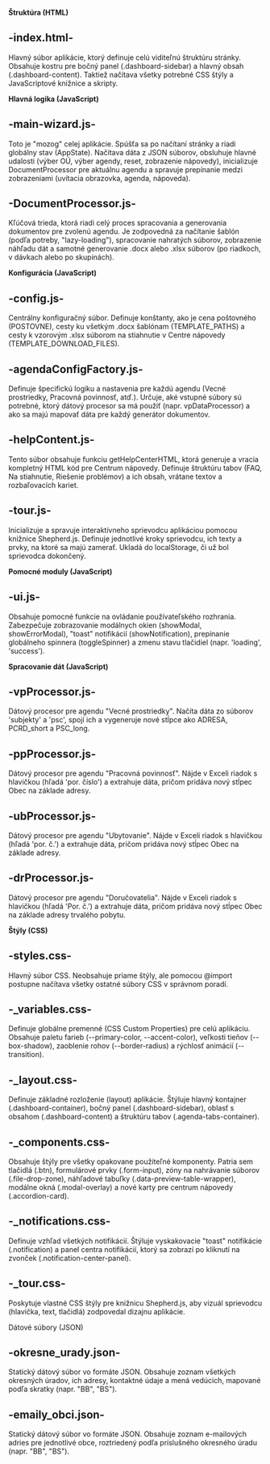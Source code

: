 **Štruktúra (HTML)**

-index.html-
--
Hlavný súbor aplikácie, ktorý definuje celú viditeľnú štruktúru stránky. Obsahuje kostru pre bočný panel (.dashboard-sidebar) a hlavný obsah (.dashboard-content). Taktiež načítava všetky potrebné CSS štýly a JavaScriptové knižnice a skripty.

**Hlavná logika (JavaScript)**

-main-wizard.js-
--
Toto je "mozog" celej aplikácie. Spúšťa sa po načítaní stránky a riadi globálny stav (AppState). Načítava dáta z JSON súborov, obsluhuje hlavné udalosti (výber OÚ, výber agendy, reset, zobrazenie nápovedy), inicializuje DocumentProcessor pre aktuálnu agendu a spravuje prepínanie medzi zobrazeniami (uvítacia obrazovka, agenda, nápoveda).

-DocumentProcessor.js-
--
Kľúčová trieda, ktorá riadi celý proces spracovania a generovania dokumentov pre zvolenú agendu. Je zodpovedná za načítanie šablón (podľa potreby, "lazy-loading"), spracovanie nahratých súborov, zobrazenie náhľadu dát a samotné generovanie .docx alebo .xlsx súborov (po riadkoch, v dávkach alebo po skupinách).

**Konfigurácia (JavaScript)**	 

-config.js-
--
Centrálny konfiguračný súbor. Definuje konštanty, ako je cena poštovného (POSTOVNE), cesty ku všetkým .docx šablónam (TEMPLATE_PATHS) a cesty k vzorovým .xlsx súborom na stiahnutie v Centre nápovedy (TEMPLATE_DOWNLOAD_FILES).

-agendaConfigFactory.js-
--
Definuje špecifickú logiku a nastavenia pre každú agendu (Vecné prostriedky, Pracovná povinnosť, atď.). Určuje, aké vstupné súbory sú potrebné, ktorý dátový procesor sa má použiť (napr. vpDataProcessor) a ako sa majú mapovať dáta pre každý generátor dokumentov.

-helpContent.js-
--
Tento súbor obsahuje funkciu getHelpCenterHTML, ktorá generuje a vracia kompletný HTML kód pre Centrum nápovedy. Definuje štruktúru tabov (FAQ, Na stiahnutie, Riešenie problémov) a ich obsah, vrátane textov a rozbaľovacích kariet.

-tour.js-
--
Inicializuje a spravuje interaktívneho sprievodcu aplikáciou pomocou knižnice Shepherd.js. Definuje jednotlivé kroky sprievodcu, ich texty a prvky, na ktoré sa majú zamerať. Ukladá do localStorage, či už bol sprievodca dokončený.

**Pomocné moduly (JavaScript)**	 

-ui.js-
--
Obsahuje pomocné funkcie na ovládanie používateľského rozhrania. Zabezpečuje zobrazovanie modálnych okien (showModal, showErrorModal), "toast" notifikácií (showNotification), prepínanie globálneho spinnera (toggleSpinner) a zmenu stavu tlačidiel (napr. 'loading', 'success').

**Spracovanie dát (JavaScript)**

-vpProcessor.js-
--
Dátový procesor pre agendu "Vecné prostriedky". Načíta dáta zo súborov 'subjekty' a 'psc', spojí ich a vygeneruje nové stĺpce ako ADRESA, PCRD_short a PSC_long.

-ppProcessor.js-
--
Dátový procesor pre agendu "Pracovná povinnosť". Nájde v Exceli riadok s hlavičkou (hľadá 'por. číslo') a extrahuje dáta, pričom pridáva nový stĺpec Obec na základe adresy.

-ubProcessor.js-
--
Dátový procesor pre agendu "Ubytovanie". Nájde v Exceli riadok s hlavičkou (hľadá 'por. č.') a extrahuje dáta, pričom pridáva nový stĺpec Obec na základe adresy.

-drProcessor.js-
--
Dátový procesor pre agendu "Doručovatelia". Nájde v Exceli riadok s hlavičkou (hľadá 'Por. č.') a extrahuje dáta, pričom pridáva nový stĺpec Obec na základe adresy trvalého pobytu.

**Štýly (CSS)**	 

-styles.css-
--
Hlavný súbor CSS. Neobsahuje priame štýly, ale pomocou @import postupne načítava všetky ostatné súbory CSS v správnom poradí.

-_variables.css-
--
Definuje globálne premenné (CSS Custom Properties) pre celú aplikáciu. Obsahuje paletu farieb (--primary-color, --accent-color), veľkosti tieňov (--box-shadow), zaoblenie rohov (--border-radius) a rýchlosť animácií (--transition).

-_layout.css-
--
Definuje základné rozloženie (layout) aplikácie. Štýluje hlavný kontajner (.dashboard-container), bočný panel (.dashboard-sidebar), oblasť s obsahom (.dashboard-content) a štruktúru tabov (.agenda-tabs-container).

-_components.css-
--
Obsahuje štýly pre všetky opakovane použiteľné komponenty. Patria sem tlačidlá (.btn), formulárové prvky (.form-input), zóny na nahrávanie súborov (.file-drop-zone), náhľadové tabuľky (.data-preview-table-wrapper), modálne okná (.modal-overlay) a nové karty pre centrum nápovedy (.accordion-card).

-_notifications.css-
--
Definuje vzhľad všetkých notifikácií. Štýluje vyskakovacie "toast" notifikácie (.notification) a panel centra notifikácií, ktorý sa zobrazí po kliknutí na zvonček (.notification-center-panel).

-_tour.css-
--
Poskytuje vlastné CSS štýly pre knižnicu Shepherd.js, aby vizuál sprievodcu (hlavička, text, tlačidlá) zodpovedal dizajnu aplikácie.

Dátové súbory (JSON)	 

-okresne_urady.json-
--
Statický dátový súbor vo formáte JSON. Obsahuje zoznam všetkých okresných úradov, ich adresy, kontaktné údaje a mená vedúcich, mapované podľa skratky (napr. "BB", "BS").

-emaily_obci.json-
--
Statický dátový súbor vo formáte JSON. Obsahuje zoznam e-mailových adries pre jednotlivé obce, roztriedený podľa príslušného okresného úradu (napr. "BB", "BS").

